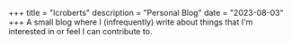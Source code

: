 +++
title = "lcroberts"
description = "Personal Blog"
date = "2023-08-03" 
+++
A small blog where I (infrequently) write about things that I'm interested in or feel I can contribute to.
